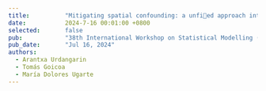 ```yaml
---
title:          "Mitigating spatial confounding: a unfied approach integrating simplied spatial+ and restricted regression."
date:           2024-7-16 00:01:00 +0800
selected:       false
pub:            "38th International Workshop on Statistical Modelling (IWSM2024),"
pub_date:       "Jul 16, 2024"
authors:
  - Arantxa Urdangarin
  - Tomás Goicoa
  - María Dolores Ugarte
---
```







